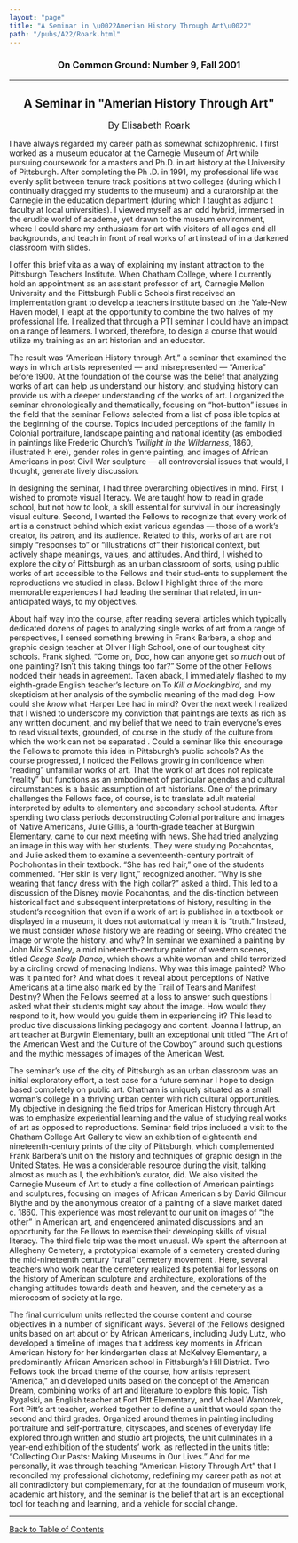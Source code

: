 ```yaml
---
layout: "page"
title: "A Seminar in \u0022Amerian History Through Art\u0022"
path: "/pubs/A22/Roark.html"
---
```

<main>
<h3 align="CENTER">On Common Ground: Number 9, Fall 2001</h3>
<hr/>
<h2 align="CENTER">A Seminar in "Amerian History Through Art"</h2>
<p align="CENTER"><big>By Elisabeth Roark</big></p>
<p>I have always regarded my career path as somewhat schizophrenic. I first worked as a museum educator at the Carnegie Museum of Art while pursuing coursework for a masters and Ph.D. in art history at the University of Pittsburgh. After completing the Ph
.D. in 1991, my professional life was evenly split between tenure track positions at two colleges (during which I continually dragged my students to the museum) and a curatorship at the Carnegie in the education department (during which I taught as adjunc
t faculty at local universities). I viewed myself as an odd hybrid, immersed in the erudite world of academe, yet drawn to the museum environment, where I could share my enthusiasm for art with visitors of all ages and all backgrounds, and teach in front
of real works of art instead of in a darkened classroom with slides.</p>
<p>I offer this brief vita as a way of explaining my instant attraction to the Pittsburgh Teachers Institute. When Chatham College, where I currently hold an appointment as an assistant professor of art, Carnegie Mellon University and the Pittsburgh Publi
c Schools first received an implementation grant to develop a teachers institute based on the Yale-New Haven model, I leapt at the opportunity to combine the two halves of my professional life. I realized that through a PTI seminar I could have an impact
on a range of learners. I worked, therefore, to design a course that would utilize my training as an art historian and an educator. </p>
<p>The result was “American History through Art,” a seminar that examined the ways in which artists represented — and misrepresented — “America” before 1900. At the foundation of the course was the belief that analyzing works of art can help us understand
our history, and studying history can provide us with a deeper understanding of the works of art. I organized the seminar chronologically and thematically, focusing on “hot-button” issues in the field that the seminar Fellows selected from a list of poss
ible topics at the beginning of the course. Topics included perceptions of the family in Colonial portraiture, landscape painting and national identity (as embodied in paintings like Frederic Church’s<i> Twilight in the Wilderness</i>, 1860, illustrated h
ere), gender roles in genre painting, and images of African Americans in post Civil War sculpture — all controversial issues that would, I thought, generate lively discussion.</p>
<p>In designing the seminar, I had three overarching objectives in mind. First, I wished to promote visual literacy. We
are taught how to read in grade school,
but not how to look, a skill essential
for survival in our increasingly visual culture. Second, I wanted the Fellows to recognize that every work of art is a construct behind which exist various agendas — those of a work’s creator, its patron, and
its audience. Related to this, works of
art are not simply “responses to” or “illustrations of” their historical context, but actively shape meanings, values, and
attitudes. And third, I wished to explore
the city of Pittsburgh as an urban classroom of sorts, using public works of art accessible to the Fellows and their stud-ents to supplement the reproductions we studied in class. Below I highlight three of the more memorable experiences I had leading the
seminar that related, in un-anticipated ways, to my objectives.
</p>About half way into the course, after reading several articles which typically dedicated dozens of pages to analyzing
single works of art from a range of perspectives, I sensed something brewing in Frank Barbera, a shop and graphic design teacher at Oliver High School, one of
our toughest city schools. Frank sighed. “Come on, Doc, how can anyone get so <i>much </i>out of one painting? Isn’t this
taking things too far?” Some of the other Fellows nodded their heads in agreement. Taken aback, I immediately flashed to
my eighth-grade English teacher’s lecture on To <i>Kill a Mockingbird</i>, and my skepticism at her analysis of the symbolic
meaning of the mad dog. How could she <i>know</i> what Harper Lee had in mind?
Over the next week I realized that I
wished to underscore my conviction that paintings are texts as rich as any written document, and my belief that we need to train everyone’s eyes to read visual texts, grounded, of course in the study of the culture from which the work can not be separated
. Could a seminar like this encourage the Fellows to promote this idea in Pittsburgh’s public schools? As the course progressed, I noticed the Fellows growing in confidence when “reading” unfamiliar works of art.
That the work of art does not replicate “reality” but functions as an embodiment of particular agendas and cultural circumstances is a basic assumption of art historians. One of the primary challenges the Fellows face, of course, is to translate
adult material interpreted by adults to elementary and secondary school students. After spending two class periods deconstructing Colonial portraiture and images of Native Americans, Julie Gillis, a
fourth-grade teacher at Burgwin Elementary, came to our next meeting with
news. She had tried analyzing an image
in this way with her students. They were studying Pocahontas, and Julie asked
them to examine a seventeenth-century portrait of Pochohontas in their textbook. “She has red hair,” one of the students commented. “Her skin is very light,” recognized another. “Why is she wearing that fancy dress with the high collar?” asked
a third. This led to a discussion of the
Disney movie Pocahontas, and the dis-tinction between historical fact and subsequent interpretations of history, resulting in the student’s recognition that even if a work of art is published in a textbook or displayed in a museum, it does not automatical
ly mean it is “truth.” Instead, we must consider <i>whose</i> history we are reading or seeing. Who created the image or wrote the history, and why? In seminar we examined a painting by John Mix Stanley, a mid nineteenth-century painter of western scenes,
titled <i>Osage Scalp Dance</i>, which shows a white woman and child terrorized by a circling crowd of menacing Indians. Why was this image painted? Who was it painted for? And what does it reveal about perceptions of Native Americans at a time also mark
ed by the Trail of Tears and Manifest Destiny? When the Fellows seemed at a loss to answer such questions I asked what their students might say about the image. How would they respond to it, how would you guide them in experiencing it? This lead to produc
tive discussions linking pedagogy and content. Joanna Hattrup, an art teacher at Burgwin Elementary, built an exceptional unit titled “The Art of
the American West and the Culture of the Cowboy” around such questions and the mythic messages of images of the American West.
<p>The seminar’s use of the city of Pittsburgh as an urban classroom was an initial exploratory effort, a test case for a future seminar I hope to design based completely on public art. Chatham is uniquely situated as a small woman’s college in a thriving
urban center with rich cultural opportunities. My objective in designing the field trips for American History through Art was to emphasize experiential learning and the value of studying real works of art as opposed to reproductions. Seminar field trips
included a visit to the Chatham College Art Gallery to view an exhibition of eighteenth and nineteenth-century prints of the city of Pittsburgh, which complemented Frank Barbera’s unit on the history and techniques of graphic design in the United States.
He was a considerable resource during the visit, talking almost as much as I, the exhibition’s curator, did. We also visited the Carnegie Museum of Art to study a fine collection of American paintings and sculptures, focusing on images of African American
s by David Gilmour Blythe and by the anonymous creator of a painting of a slave market dated c. 1860. This experience was most relevant to our unit on images of “the other” in American art, and engendered animated discussions and an opportunity for the Fe
llows to exercise their developing skills of visual literacy. The third field trip was the most unusual. We spent the afternoon at Allegheny Cemetery, a prototypical example of a cemetery created during the mid-nineteenth century “rural” cemetery movement
. Here, several teachers who work near the cemetery realized its potential for lessons on the history of American sculpture and architecture, explorations of the changing attitudes towards death and heaven, and the cemetery as a microcosm of society at la
rge.</p>
<p>The final curriculum units reflected the course content and course objectives in a number of significant ways. Several of the Fellows designed units based on art about or by African Americans, including Judy Lutz, who developed a timeline of images tha
t address key moments in African American history for her kindergarten class at McKelvey Elementary, a predominantly African American school in Pittsburgh’s Hill District. Two Fellows took the broad theme of the course, how artists represent “America,” an
d developed units based on the concept of the American Dream, combining works of art and literature to explore this topic. Tish Rygalski, an English teacher at Fort Pitt Elementary, and Michael Wantorek, Fort Pitt’s art teacher, worked together to define 
a unit that would span the second and third grades. Organized around themes in painting including portraiture and self-portraiture, cityscapes, and scenes of everyday life explored through written and studio art projects, the unit culminates in a year-end
exhibition of the students’ work, as reflected in the unit’s title: “Collecting Our Pasts: Making Museums in Our Lives.” And for me personally, it was through teaching “American History Through Art” that I reconciled my professional dichotomy, redefining
my career path as not at all contradictory but complementary, for at the foundation of museum work, academic art history, and the seminar is the belief that art is an exceptional tool for teaching and learning, and a vehicle for social change.</p>
<hr/>
<p><a href="/pubs/A22/">Back to Table of Contents</a></p>
</main>
